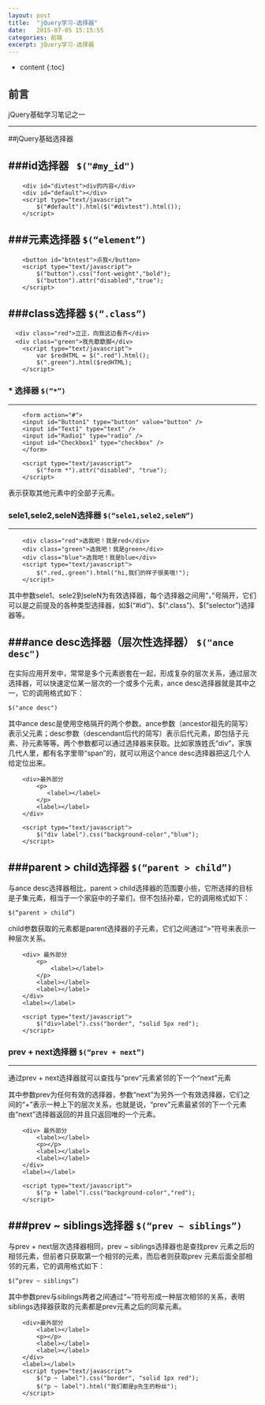 ```yaml
---
layout: post
title:  "jQuery学习-选择器"
date:   2015-07-05 15:15:55
categories: 前端
excerpt: jQuery学习-选择器
---
```


* content
{:toc}


## 前言

jQuery基础学习笔记之一

---

##jQuery基础选择器


###id选择器   ` $("#my_id")`
---  

        <div id="divtest">div的内容</div>
        <div id="default"></div>
        <script type="text/javascript">
            $("#default").html($("#divtest").html());
        </script>


###元素选择器 `$(“element”)`
---
        <button id="btntest">点我</button>
        <script type="text/javascript">
            $("button").css("font-weight","bold");
            $("button").attr("disabled","true");
        </script>

###class选择器 `$(“.class”)`
---
      <div class="red">立正，向我这边看齐</div>
      <div class="green">我先歇歇脚</div> 
        <script type="text/javascript">
            var $redHTML = $(".red").html();
            $(".green").html($redHTML);
        </script>

### * 选择器   `$(“*”)`   
---       
        <form action="#">
        <input id="Button1" type="button" value="button" />
        <input id="Text1" type="text" />
        <input id="Radio1" type="radio" />
        <input id="Checkbox1" type="checkbox" />
        </form>
        
        <script type="text/javascript">
            $("form *").attr("disabled", "true");
        </script>
表示获取其他元素中的全部子元素。

### sele1,sele2,seleN选择器   `$(“sele1,sele2,seleN”)`
--- 
        <div class="red">选我吧！我是red</div>
        <div class="green">选我吧！我是green</div>
        <div class="blue">选我吧！我是blue</div>       
        <script type="text/javascript">
            $(".red,.green").html("hi,我们的样子很美哦!");
        </script>
  
其中参数sele1、sele2到seleN为有效选择器，每个选择器之间用“，”号隔开，它们可以是之前提及的各种类型选择器，如$(“#id”)、$(“.class”)、$(“selector”)选择器等。

###ance desc选择器（层次性选择器） `$("ance desc")`
---
在实际应用开发中，常常是多个元素嵌套在一起，形成复杂的层次关系，通过层次选择器，可以快速定位某一层次的一个或多个元素，ance desc选择器就是其中之一，它的调用格式如下：

    $("ance desc")

其中ance desc是使用空格隔开的两个参数。ance参数（ancestor祖先的简写）表示父元素；desc参数（descendant后代的简写）表示后代元素，即包括子元素、孙元素等等。两个参数都可以通过选择器来获取。比如家族姓氏“div”，家族几代人里，都有名字里带“span”的，就可以用这个ance desc选择器把这几个人给定位出来。

        <div>最外部分
            <p>
               <label></label>
            </p>
            <label></label>
        </div>
        
        <script type="text/javascript">
            $("div label").css("background-color","blue");
        </script>

###parent > child选择器 `$(“parent > child”)`
---
与ance desc选择器相比，parent > child选择器的范围要小些，它所选择的目标是子集元素，相当于一个家庭中的子辈们，但不包括孙辈，它的调用格式如下：

    $(“parent > child”)

child参数获取的元素都是parent选择器的子元素，它们之间通过“>”符号来表示一种层次关系。

        <div> 最外部分
            <p>
                <label></label>
            </p>
            <label></label>
            <label></label>
        </div>
        <label></label>
        
        <script type="text/javascript">
            $("div>label").css("border", "solid 5px red");
        </script>

### prev + next选择器  `$(“prev + next”)`
---
通过prev + next选择器就可以查找与“prev”元素紧邻的下一个“next”元素

其中参数prev为任何有效的选择器，参数“next”为另外一个有效选择器，它们之间的“+”表示一种上下的层次关系，也就是说，“prev”元素最紧邻的下一个元素由“next”选择器返回的并且只返回唯的一个元素。

        <div> 最外部分
            <label></label>
            <p></p>
            <label></label>
            <label></label>
        </div>
        <label></label>
        
        <script type="text/javascript">
            $("p + label").css("background-color","red");
        </script>

###prev ~ siblings选择器 `$(“prev ~ siblings”)`
--- 
与prev + next层次选择器相同，prev ~ siblings选择器也是查找prev 元素之后的相邻元素，但前者只获取第一个相邻的元素，而后者则获取prev 元素后面全部相邻的元素，它的调用格式如下：

    $(“prev ~ siblings”)

其中参数prev与siblings两者之间通过“~”符号形成一种层次相邻的关系，表明siblings选择器获取的元素都是prev元素之后的同辈元素。

        <div>最外部分
            <label></label>
            <p></p>
            <label></label>
            <label></label>
        </div>
        <label></label>        
        <script type="text/javascript">
            $("p ~ label").css("border", "solid 1px red");
            $("p ~ label").html("我们都是p先生的粉丝");
        </script>